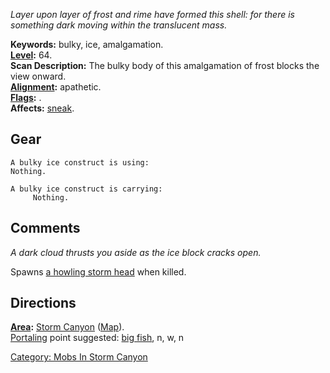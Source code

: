 *Layer upon layer of frost and rime have formed this shell: for there is
something dark moving within the translucent mass.*

**Keywords:** bulky, ice, amalgamation.  
**[Level](Level "wikilink"):** 64.  
**Scan Description:** The bulky body of this amalgamation of frost
blocks the view onward.  
**[Alignment](Alignment "wikilink"):** apathetic.  
**[Flags](:Category:_Mob_Types "wikilink"):** .  
**Affects:** [sneak](Sneak "wikilink").  

## Gear

`A bulky ice construct is using:`  
`Nothing.`

`A bulky ice construct is carrying:`  
`     Nothing.`

## Comments

*A dark cloud thrusts you aside as the ice block cracks open.*

Spawns [a howling storm head](Howling_Storm_Head "wikilink") when
killed.

## Directions

**[Area](:Category:_Areas "wikilink"):** [Storm
Canyon](:Category:_Storm_Canyon "wikilink")
([Map](Storm_Canyon_Map "wikilink")).  
[Portaling](Portal "wikilink") point suggested: [big
fish](Big_Fish_In_Cold_Water "wikilink"), n, w, n  

[Category: Mobs In Storm
Canyon](Category:_Mobs_In_Storm_Canyon "wikilink")

